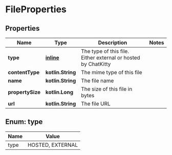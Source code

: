
# FileProperties

## Properties
Name | Type | Description | Notes
------------ | ------------- | ------------- | -------------
**type** | [**inline**](#Type) | The type of this file. Either external or hosted by ChatKitty | 
**contentType** | **kotlin.String** | The mime type of this file | 
**name** | **kotlin.String** | The file name | 
**propertySize** | **kotlin.Long** | The size of this file in bytes | 
**url** | **kotlin.String** | The file URL | 


<a id="Type"></a>
## Enum: type
Name | Value
---- | -----
type | HOSTED, EXTERNAL



